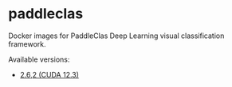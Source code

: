 # paddleclas
Docker images for PaddleClas Deep Learning visual classification framework.

Available versions:

* [2.6,2 (CUDA 12.3)](2.6.2_cuda12.3)
